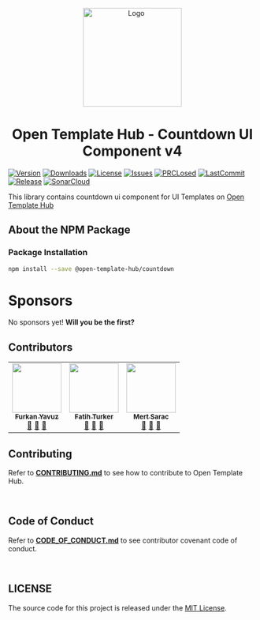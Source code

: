 <p align="center">
   <a href="https://opentemplatehub.com">
    <img src="https://raw.githubusercontent.com/open-template-hub/open-template-hub.github.io/master/assets/logo/brand-logo.png" alt="Logo" width=200>
  </a>
</p>

<h1 align="center">
Open Template Hub - Countdown UI Component v4
</h1>

[![Version](https://img.shields.io/npm/v/@open-template-hub/countdown?color=CB3837&style=for-the-badge&logo=npm)](https://www.npmjs.com/package/@open-template-hub/countdown)
[![Downloads](https://img.shields.io/npm/dt/@open-template-hub/countdown?color=CB3837&logo=npm&style=for-the-badge)](https://www.npmjs.com/package/@open-template-hub/countdown)
[![License](https://img.shields.io/github/license/open-template-hub/countdown?color=43b043&style=for-the-badge)](LICENSE)
[![Issues](https://img.shields.io/github/issues/open-template-hub/countdown?color=43b043&style=for-the-badge)](https://github.com/open-template-hub/countdown/issues)
[![PRCLosed](https://img.shields.io/github/issues-pr-closed-raw/open-template-hub/countdown?color=43b043&style=for-the-badge)](https://github.com/open-template-hub/countdown/pulls?q=is%3Apr+is%3Aclosed)
[![LastCommit](https://img.shields.io/github/last-commit/open-template-hub/countdown?color=43b043&style=for-the-badge)](https://github.com/open-template-hub/countdown/commits/master)
[![Release](https://img.shields.io/github/release/open-template-hub/countdown?include_prereleases&color=43b043&style=for-the-badge)](https://github.com/open-template-hub/countdown/releases)
[![SonarCloud](https://img.shields.io/sonar/quality_gate/open-template-hub_countdown?server=https%3A%2F%2Fsonarcloud.io&label=Sonar%20Cloud&style=for-the-badge&logo=sonarcloud)](https://sonarcloud.io/dashboard?id=open-template-countdown)

This library contains countdown ui component for UI Templates on [Open Template Hub](https://github.com/open-template-hub)

## About the NPM Package

### Package Installation

```sh
npm install --save @open-template-hub/countdown
```

# Sponsors

No sponsors yet! **Will you be the first?**

## Contributors

<!-- ALL-CONTRIBUTORS-LIST:START - Do not remove or modify this section -->
<!-- prettier-ignore-start -->
<!-- markdownlint-disable -->
<table>
  <tr>
    <td align="center"><a href="https://github.com/furknyavuz"><img src="https://avatars0.githubusercontent.com/u/2248168?s=460&u=435ef6ade0785a7a135ce56cae751fb3ade1d126&v=4" width="100px;" alt=""/><br /><sub><b>Furkan Yavuz</b></sub></a><br /><a href="https://github.com/open-template-hub/countdown/issues/created_by/furknyavuz" title="Answering Questions">💬</a> <a href="https://github.com/open-template-hub/countdown/commits?author=furknyavuz" title="Documentation">📖</a> <a href="https://github.com/open-template-hub/countdown/pulls?q=is%3Apr+reviewed-by%3Afurknyavuz" title="Reviewed Pull Requests">👀</a></td>
    <td align="center"><a href="https://github.com/fatihturker"><img src="https://avatars1.githubusercontent.com/u/2202179?s=460&u=261b1129e7106c067783cb022ab9999aad833bdc&v=4" width="100px;" alt=""/><br /><sub><b>Fatih Turker</b></sub></a><br /><a href="https://github.com/open-template-hub/countdown/issues/created_by/fatihturker" title="Answering Questions">💬</a> <a href="https://github.com/open-template-hub/countdown/commits?author=fatihturker" title="Documentation">📖</a> <a href="https://github.com/open-template-hub/countdown/pulls?q=is%3Apr+reviewed-by%3Afatihturker" title="Reviewed Pull Requests">👀</a></td>
    <td align="center"><a href="https://github.com/mertlsarac"><img src="https://avatars1.githubusercontent.com/u/38442589?s=400&u=aa3cda11724fc297a0bfa6beb35c9be81687cf3c&v=4" width="100px;" alt=""/><br /><sub><b>Mert Sarac</b></sub></a><br /><a href="https://github.com/open-template-hub/countdown/issues/created_by/mertlsarac" title="Answering Questions">💬</a> <a href="https://github.com/open-template-hub/countdown/commits?author=mertlsarac" title="Documentation">📖</a> <a href="https://github.com/open-template-hub/countdown/pulls?q=is%3Apr+reviewed-by%3Amertlsarac" title="Reviewed Pull Requests">👀</a></td>
  </tr>
</table>

<!-- markdownlint-enable -->
<!-- prettier-ignore-end -->

<!-- ALL-CONTRIBUTORS-LIST:END -->

## Contributing

Refer to **[CONTRIBUTING.md](https://github.com/open-template-hub/.github/blob/master/docs/CONTRIBUTING.md)** to see how to contribute to Open Template Hub.

<br/>

## Code of Conduct

Refer to **[CODE_OF_CONDUCT.md](https://github.com/open-template-hub/.github/blob/master/docs/CODE_OF_CONDUCT.md)** to see contributor covenant code of conduct.

<br/>

## LICENSE

The source code for this project is released under the [MIT License](LICENSE).
